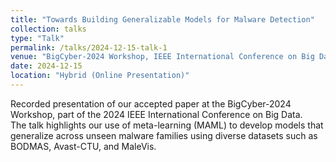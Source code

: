 ```yaml
---
title: "Towards Building Generalizable Models for Malware Detection"
collection: talks
type: "Talk"
permalink: /talks/2024-12-15-talk-1
venue: "BigCyber-2024 Workshop, IEEE International Conference on Big Data (BigData)"
date: 2024-12-15
location: "Hybrid (Online Presentation)"
---
```


Recorded presentation of our accepted paper at the BigCyber-2024 Workshop, part of the 2024 IEEE International Conference on Big Data.  
The talk highlights our use of meta-learning (MAML) to develop models that generalize across unseen malware families using diverse datasets such as BODMAS, Avast-CTU, and MaleVis.
